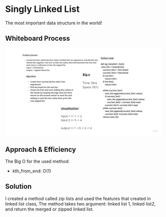 # Singly Linked List
The most important data structure in the world!

## Whiteboard Process
<!-- Embedded whiteboard image -->

![img](zip_list.jpg)


## Approach & Efficiency
The Big O for the used method:

- kth_from_end: O(1)


## Solution

I created a method called zip lists and used the features that created in linked list class, 
The method takes two  argument: linked list 1, linked list2, and return the merged or zipped linked list.
